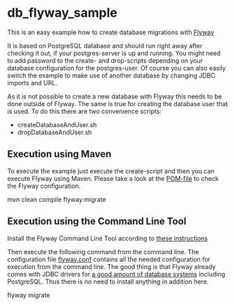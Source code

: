 # db_flyway_sample

This is an easy example how to create database migrations with [Flyway](http://flywaydb.org/)

It is based on PostgreSQL database and should run right away after checking it out,
if your postgres-server is up and running. You might need to add password to the
create- and drop-scripts depending on your database configuration for the postgres-user.
Of course you can also easily switch the example to make use of another database by
changing JDBC imports and URL.

As it is not possible to create a new database with Flyway this needs to be done
outside of Flyway. The same is true for creating the database user that is used.
To do this there are two convenience scripts:
* createDatabaseAndUser.sh
* dropDatabaseAndUser.sh

## Execution using Maven

To execute the example just execute the create-script and then you can execute Flyway using Maven. Please take a look at the [POM-file](https://github.com/ThomasJaspers/db_flyway_sample/blob/master/pom.xml) to check the Flyway configuration.

mvn clean compile flyway:migrate

## Execution using the Command Line Tool

Install the Flyway Command Line Tool according to [these instructions](http://flywaydb.org/documentation/commandline/)

Then execute the following command from the command line. The configuration file [flyway.conf](https://github.com/ThomasJaspers/db_flyway_sample/blob/master/flyway.conf) contains all the needed configuration for execution from the command line. The good thing is that Flyway already comes with JDBC drivers for [a good amount of database systems](http://flywaydb.org/documentation/commandline/) including PostgreSQL. Thus there is no need to install anything in addition here.

flyway migrate

